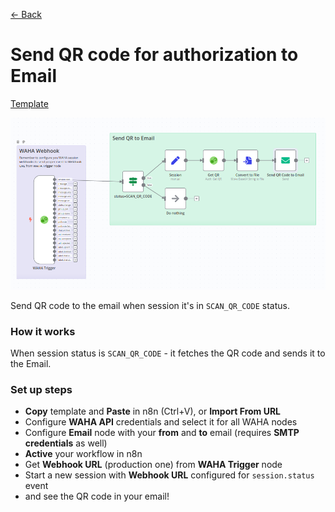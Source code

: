 [<- Back](/)

# Send QR code for authorization to Email
[Template](./template.json)

![](workflow.png)

Send QR code to the email when session it's in `SCAN_QR_CODE` status.

### How it works
When session status is `SCAN_QR_CODE` - it fetches the QR code and sends it to the Email.

### Set up steps
- **Copy** template and **Paste** in n8n (Ctrl+V), or **Import From URL**
- Configure **WAHA API** credentials and select it for all WAHA nodes
- Configure **Email** node with your **from** and **to** email (requires **SMTP credentials** as well)
- **Active** your workflow in n8n
- Get **Webhook URL** (production one) from **WAHA Trigger** node
- Start a new session with **Webhook URL** configured for `session.status` event
- and see the QR code in your email!
